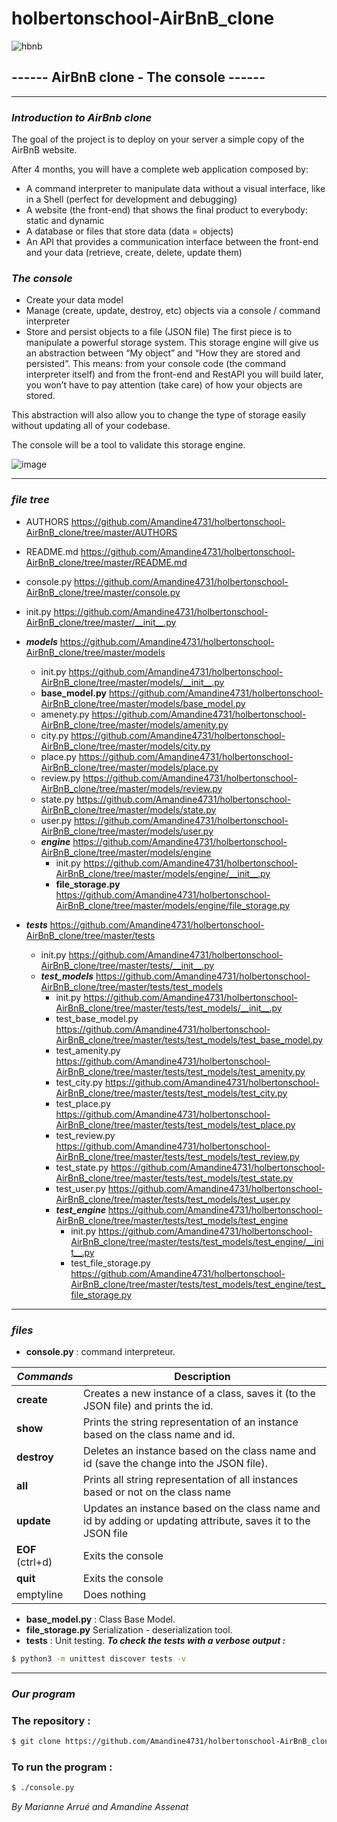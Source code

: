 # holbertonschool-AirBnB_clone

![hbnb](https://camo.githubusercontent.com/a0c52a69dc410e983b8c63fa4aa57e83cb4157cd/68747470733a2f2f73332e616d617a6f6e6177732e636f6d2f696e7472616e65742d70726f6a656374732d66696c65732f686f6c626572746f6e7363686f6f6c2d6869676865722d6c6576656c5f70726f6772616d6d696e672b2f3236332f4842544e2d68626e622d46696e616c2e706e67)

## ------ AirBnB clone - The console ------

*****


### ***Introduction to AirBnb clone***
The goal of the project is to deploy on your server a simple copy of the AirBnB website.

After 4 months, you will have a complete web application composed by:

- A command interpreter to manipulate data without a visual interface, like in a Shell (perfect for development and debugging)
-  A website (the front-end) that shows the final product to everybody: static and dynamic
- A database or files that store data (data = objects)
- An API that provides a communication interface between the front-end and your data (retrieve, create, delete, update them)
### ***The console***
- Create your data model
- Manage (create, update, destroy, etc) objects via a console / command interpreter
- Store and persist objects to a file (JSON file)
The first piece is to manipulate a powerful storage system. This storage engine will give us an abstraction between “My object” and “How they are stored and persisted”. This means: from your console code (the command interpreter itself) and from the front-end and RestAPI you will build later, you won’t have to pay attention (take care) of how your objects are stored.

This abstraction will also allow you to change the type of storage easily without updating all of your codebase.

The console will be a tool to validate this storage engine.

![image](https://user-images.githubusercontent.com/113857342/220392841-0292dfc2-8bf7-4355-8e21-48f1afc1fdc0.png)

*****



### ***file tree***

- AUTHORS https://github.com/Amandine4731/holbertonschool-AirBnB_clone/tree/master/AUTHORS
- README.md https://github.com/Amandine4731/holbertonschool-AirBnB_clone/tree/master/README.md
- console.py https://github.com/Amandine4731/holbertonschool-AirBnB_clone/tree/master/console.py
- init.py https://github.com/Amandine4731/holbertonschool-AirBnB_clone/tree/master/__init__.py

- ***models*** https://github.com/Amandine4731/holbertonschool-AirBnB_clone/tree/master/models
    - init.py https://github.com/Amandine4731/holbertonschool-AirBnB_clone/tree/master/models/__init__.py
    - **base_model.py** https://github.com/Amandine4731/holbertonschool-AirBnB_clone/tree/master/models/base_model.py
    - amenety.py https://github.com/Amandine4731/holbertonschool-AirBnB_clone/tree/master/models/amenity.py
    - city.py https://github.com/Amandine4731/holbertonschool-AirBnB_clone/tree/master/models/city.py
    - place.py https://github.com/Amandine4731/holbertonschool-AirBnB_clone/tree/master/models/place.py
    - review.py https://github.com/Amandine4731/holbertonschool-AirBnB_clone/tree/master/models/review.py
    - state.py https://github.com/Amandine4731/holbertonschool-AirBnB_clone/tree/master/models/state.py
    - user.py https://github.com/Amandine4731/holbertonschool-AirBnB_clone/tree/master/models/user.py
    - ***engine*** https://github.com/Amandine4731/holbertonschool-AirBnB_clone/tree/master/models/engine
        - init.py https://github.com/Amandine4731/holbertonschool-AirBnB_clone/tree/master/models/engine/__init__.py
        - **file_storage.py** https://github.com/Amandine4731/holbertonschool-AirBnB_clone/tree/master/models/engine/file_storage.py

- ***tests*** https://github.com/Amandine4731/holbertonschool-AirBnB_clone/tree/master/tests
    - init.py https://github.com/Amandine4731/holbertonschool-AirBnB_clone/tree/master/tests/__init__.py
    - ***test_models*** https://github.com/Amandine4731/holbertonschool-AirBnB_clone/tree/master/tests/test_models
        - init.py https://github.com/Amandine4731/holbertonschool-AirBnB_clone/tree/master/tests/test_models/__init__.py
        - test_base_model.py https://github.com/Amandine4731/holbertonschool-AirBnB_clone/tree/master/tests/test_models/test_base_model.py
        - test_amenity.py https://github.com/Amandine4731/holbertonschool-AirBnB_clone/tree/master/tests/test_models/test_amenity.py
        - test_city.py https://github.com/Amandine4731/holbertonschool-AirBnB_clone/tree/master/tests/test_models/test_city.py
        - test_place.py https://github.com/Amandine4731/holbertonschool-AirBnB_clone/tree/master/tests/test_models/test_place.py
        - test_review.py https://github.com/Amandine4731/holbertonschool-AirBnB_clone/tree/master/tests/test_models/test_review.py
        - test_state.py https://github.com/Amandine4731/holbertonschool-AirBnB_clone/tree/master/tests/test_models/test_state.py
        - test_user.py https://github.com/Amandine4731/holbertonschool-AirBnB_clone/tree/master/tests/test_models/test_user.py
        - ***test_engine*** https://github.com/Amandine4731/holbertonschool-AirBnB_clone/tree/master/tests/test_models/test_engine
            - init.py https://github.com/Amandine4731/holbertonschool-AirBnB_clone/tree/master/tests/test_models/test_engine/__init__.py
            - test_file_storage.py https://github.com/Amandine4731/holbertonschool-AirBnB_clone/tree/master/tests/test_models/test_engine/test_file_storage.py

*****


### ***files***

- **console.py** : command interpreteur.
    
 | ***Commands*** | Description                                     |
|----------|-----------------------------------------------|
| **create** | Creates a new instance of a class, saves it (to the JSON file) and prints the id. |
| **show** | Prints the string representation of an instance based on the class name and id. |
|  **destroy** | Deletes an instance based on the class name and id (save the change into the JSON file). |
| **all** | Prints all string representation of all instances based or not on the class name |
| **update** | Updates an instance based on the class name and id by adding or updating attribute, saves it to the JSON file |
| **EOF** (ctrl+d) | Exits the console |
| **quit** | Exits the console |
| emptyline | Does nothing |
- **base_model.py** : Class Base Model.
- **file_storage.py** Serialization - deserialization tool.
- **tests** : Unit testing. ***To check the tests with a verbose output :***

```bash
$ python3 -m unittest discover tests -v
```
*****
### ***Our program***

### The repository :
```bash  
$ git clone https://github.com/Amandine4731/holbertonschool-AirBnB_clone.git  
```  


### To run the program :

```bash
$ ./console.py
```


*By Marianne Arrué and Amandine Assenat*
